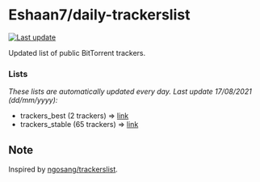 
# Eshaan7/daily-trackerslist 

[![Last update](https://img.shields.io/badge/Last%20update-17/08/2021-blue.svg)](#)

Updated list of public BitTorrent trackers.

### Lists
*These lists are automatically updated every day. Last update 17/08/2021 (_dd/mm/yyyy_):*

* trackers_best (2 trackers) => [link](https://raw.githubusercontent.com/eshaan7/daily-trackerslist/master/trackers_best.txt)
* trackers_stable (65 trackers) => [link](https://raw.githubusercontent.com/eshaan7/daily-trackerslist/master/trackers_stable.txt)

## Note

Inspired by [ngosang/trackerslist](https://github.com/ngosang/trackerslist).
